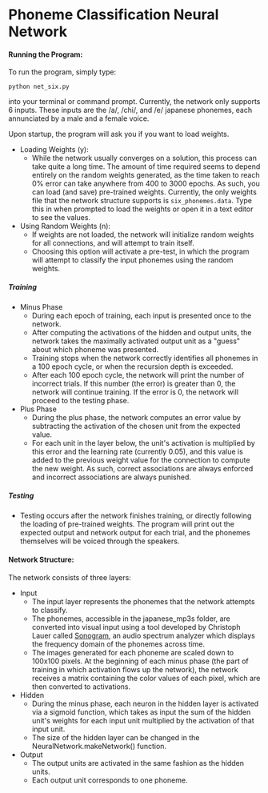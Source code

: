 # Phoneme Classification Neural Network
#### Running the Program:
To run the program, simply type:
```
python net_six.py
```
into your terminal or command prompt. Currently, the network only supports 6 inputs. These inputs are the /a/, /chi/, and /e/ japanese phonemes, each annunciated by a male and a female voice. 

Upon startup, the program will ask you if you want to load weights.
* Loading Weights (y):
  * While the network usually converges on a solution, this process can take quite a long time. The amount of time required seems to depend entirely on the random weights generated, as the time taken to reach 0% error can take anywhere from 400 to 3000 epochs. As such, you can load (and save) pre-trained weights. Currently, the only weights file that the network structure supports is `six_phonemes.data`. Type this in when prompted to load the weights or open it in a text editor to see the values. 
* Using Random Weights (n):
  * If weights are not loaded, the network will initialize random weights for all connections, and will attempt to train itself.
  * Choosing this option will activate a pre-test, in which the program will attempt to classify the input phonemes using the random weights. 

##### Training
* Minus Phase
  * During each epoch of training, each input is presented once to the network. 
  * After computing the activations of the hidden and output units, the network takes the maximally activated output unit as a "guess" about which phoneme was presented. 
  * Training stops when the network correctly identifies all phonemes in a 100 epoch cycle, or when the recursion depth is exceeded. 
  * After each 100 epoch cycle, the network will print the number of incorrect trials. If this number (the error) is greater than 0, the network will continue training. If the error is 0, the network will proceed to the testing phase.
* Plus Phase
  * During the plus phase, the network computes an error value by subtracting the activation of the chosen unit from the expected value. 
  * For each unit in the layer below, the unit's activation is multiplied by this error and the learning rate (currently 0.05), and this value is added to the previous weight value for the connection to compute the new weight. As such, correct associations are always enforced and incorrect associations are always punished. 

##### Testing
* Testing occurs after the network finishes training, or directly following the loading of pre-trained weights. The program will print out the expected output and network output for each trial, and the phonemes themselves will be voiced through the speakers. 

#### Network Structure:
The network consists of three layers:

* Input
  * The input layer represents the phonemes that the network attempts to classify. 
  * The phonemes, accessible in the japanese_mp3s folder, are converted into visual input using a tool developed by Christoph Lauer called [Sonogram](http://www.christoph-lauer.de/sonogram), an audio spectrum analyzer which displays the frequency domain of the phonemes across time. 
  * The images generated for each phoneme are scaled down to 100x100 pixels. At the beginning of each minus phase (the part of training in which activation flows up the network), the network receives a matrix containing the color values of each pixel, which are then converted to activations. 
* Hidden
  * During the minus phase, each neuron in the hidden layer is activated via a sigmoid function, which takes as input the sum of the hidden unit's weights for each input unit multiplied by the activation of that input unit. 
  * The size of the hidden layer can be changed in the NeuralNetwork.makeNetwork() function.
* Output
  * The output units are activated in the same fashion as the hidden units. 
  * Each output unit corresponds to one phoneme.
